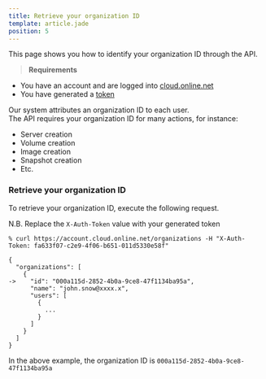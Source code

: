 ```yaml
---
title: Retrieve your organization ID
template: article.jade
position: 5
---
```


This page shows you how to identify your organization ID through the API.

> <strong>Requirements</strong>
- You have an account and are logged into [cloud.online.net](//cloud.online.net)
- You have generated a [token](/account/credentials.html)

Our system attributes an organization ID to each user.<br/>
The API requires your organization ID for many actions, for instance:

- Server creation
- Volume creation
- Image creation
- Snapshot creation
- Etc.


### Retrieve your organization ID

To retrieve your organization ID, execute the following request.

N.B. Replace the `X-Auth-Token` value with your generated token

```
% curl https://account.cloud.online.net/organizations -H "X-Auth-Token: fa633f07-c2e9-4f06-b651-011d5330e58f"

{
  "organizations": [
    {
->    "id": "000a115d-2852-4b0a-9ce8-47f1134ba95a",
      "name": "john.snow@xxxx.x",
      "users": [
        {
          ...
        }
      ]
    }
  ]
}
```

In the above example, the organization ID is `000a115d-2852-4b0a-9ce8-47f1134ba95a`

